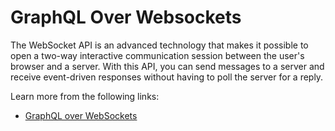 # GraphQL Over Websockets

The WebSocket API is an advanced technology that makes it possible to open a two-way interactive communication session between the user's browser and a server. With this API, you can send messages to a server and receive event-driven responses without having to poll the server for a reply.

Learn more from the following links:

- [GraphQL over WebSockets](https://the-guild.dev/blog/graphql-over-websockets)